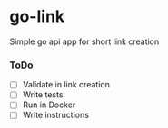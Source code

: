 # go-link

Simple go api app for short link creation

### ToDo

- [ ] Validate in link creation
- [ ] Write tests
- [ ] Run in Docker
- [ ] Write instructions
